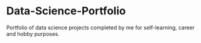 # Data-Science-Portfolio
Portfolio of data science projects completed by me for self-learning, career and hobby purposes.
